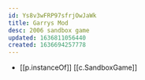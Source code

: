 ```yaml
---
id: Ys8v3wFRP97sfrjOwJaWk
title: Garrys Mod
desc: 2006 sandbox game
updated: 1636811056440
created: 1636694257778
---
```





- [[p.instanceOf]] [[c.SandboxGame]]
